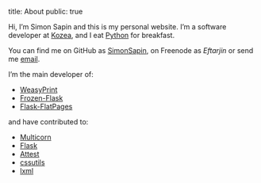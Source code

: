 title: About
public: true

Hi, I’m Simon Sapin and this is my personal website. I’m a software developer at
[Kozea](http://kozea.fr), and I eat [Python](http://python.org/) for breakfast.

You can find me on GitHub as [SimonSapin](https://github.com/SimonSapin),
on Freenode as *Eftarjin* or send me
<a href="&#109;&#97;&#105;&#108;&#116;&#111;&#58;simon&#64;exyr.org">email</a>.

I’m the main developer of:

* [WeasyPrint](http://weasyprint.org)
* [Frozen-Flask](http://packages.pyton.org/Frozen-Flask/)
* [Flask-FlatPages](http://packages.python.org/Flask-FlatPages/)

and have contributed to:

* [Multicorn](http://multicorn.org/)
* [Flask](http://flask.pocoo.org/)
* [Attest](http://packages.python.org/Attest/)
* [cssutils](http://packages.python.org/cssutils/)
* [lxml](http://lxml.de/)
